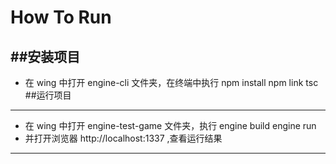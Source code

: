 # How To Run
##安装项目
--------
* 在 wing 中打开 engine-cli 文件夹，在终端中执行
npm install
npm link
tsc
##运行项目
--------
* 在 wing 中打开 engine-test-game 文件夹，执行
engine build 
engine run
* 并打开浏览器 http://localhost:1337 ,查看运行结果

--------
